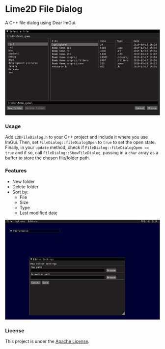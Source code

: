 # Lime2D File Dialog
A C++ file dialog using Dear ImGui.

![L2DFileDialog](/screenshots/main_pic.png?raw=true "L2DFileDialog")

### Usage
Add `L2DFileDialog.h` to your C++ project and include it where you use ImGui. Then, set `FileDialog::fileDialogOpen` to `true` to set the open state. Finally, in your `update` method, check if `FileDialog::fileDialogOpen == true` and if so, call `FileDialog::ShowFileDialog`, passing in a `char` array as a buffer to store the chosen file/folder path.

### Features
* New folder
* Delete folder
* Sort by:
  * File
  * Size
  * Type
  * Last modified date

![L2DFileDialogGif](/screenshots/choose_folder.gif)

### License
This project is under the [Apache License](./license.md).

